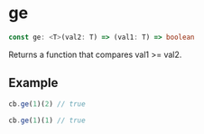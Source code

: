 # ge

```ts
const ge: <T>(val2: T) => (val1: T) => boolean
```

Returns a function that compares val1 >= val2.

## Example

```ts
cb.ge(1)(2) // true
```

```ts
cb.ge(1)(1) // true
```
